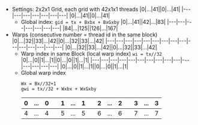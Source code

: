 + Settings: 2x2x1 Grid, each grid with 42x1x1 threads
    |0|...|41||0|...|41|
    |---|---|---|---|---|---|---|
    |0|...|41||0|...|41|
    - Global index:  `gid = tx + Bxbx + BxGxby`
        |0|...|41||42|...|83|
        |---|---|---|---|---|---|---|
        |84|...|125||126|...|167|
+ Warps (consecutive number = thread id in the same block)
    |0|...|32||33|...|42||0|...|32||33|...|42|
    |---|---|---|---|---|---|---|---|---|---|---|---|---|---|---|
    |0|...|32||33|...|42||0|...|32||33|...|42|
    - Warp index in same Block (local warp index) `wi = tx//32`
        |0|...|0||1|...|1||0|...|0||1|...|1|
        |---|---|---|---|---|---|---|---|---|---|---|---|---|---|---|
        |0|...|0||1|...|1||0|...|0||1|...|1|
    - Global warp index
        ```
        Wx = Bx//32+1
        gwi = tx//32 + Wxbx + WxGxby
        ```
        |0|...|0||1|...|1||2|...|2||3|...|3|
        |---|---|---|---|---|---|---|---|---|---|---|---|---|---|---|
        |4|...|4||5|...|5||6|...|6||7|...|7|